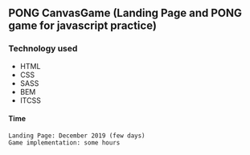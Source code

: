 ## PONG CanvasGame (Landing Page and PONG game for javascript practice)

### Technology used
* HTML
* CSS
* SASS
* BEM
* ITCSS

#### Time 

```
Landing Page: December 2019 (few days)
Game implementation: some hours 
```

